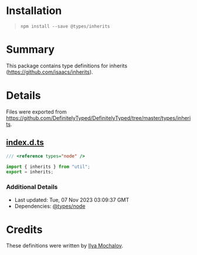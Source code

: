 # Installation
> `npm install --save @types/inherits`

# Summary
This package contains type definitions for inherits (https://github.com/isaacs/inherits).

# Details
Files were exported from https://github.com/DefinitelyTyped/DefinitelyTyped/tree/master/types/inherits.
## [index.d.ts](https://github.com/DefinitelyTyped/DefinitelyTyped/tree/master/types/inherits/index.d.ts)
````ts
/// <reference types="node" />

import { inherits } from "util";
export = inherits;

````

### Additional Details
 * Last updated: Tue, 07 Nov 2023 03:09:37 GMT
 * Dependencies: [@types/node](https://npmjs.com/package/@types/node)

# Credits
These definitions were written by [Ilya Mochalov](https://github.com/chrootsu).
